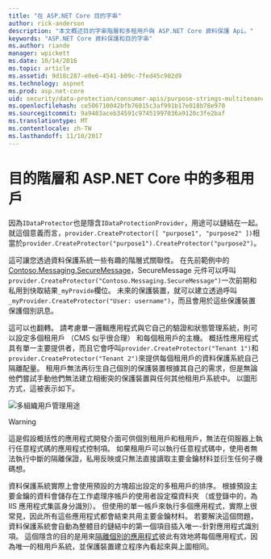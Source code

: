 ```yaml
---
title: "在 ASP.NET Core 目的字串"
author: rick-anderson
description: "本文概述目的字串階層和多租用戶與 ASP.NET Core 資料保護 Api。"
keywords: "ASP.NET Core 資料保護和目的字串"
ms.author: riande
manager: wpickett
ms.date: 10/14/2016
ms.topic: article
ms.assetid: 9d18c287-e0e6-4541-b09c-7fed45c902d9
ms.technology: aspnet
ms.prod: asp.net-core
uid: security/data-protection/consumer-apis/purpose-strings-multitenancy
ms.openlocfilehash: ce506710042bfb76015c3af991b17e018b78e970
ms.sourcegitcommit: 9a9483aceb34591c97451997036a9120c3fe2baf
ms.translationtype: MT
ms.contentlocale: zh-TW
ms.lasthandoff: 11/10/2017
---
```

# <a name="purpose-hierarchy-and-multi-tenancy-in-aspnet-core"></a>目的階層和 ASP.NET Core 中的多租用戶

因為`IDataProtector`也是隱含`IDataProtectionProvider`，用途可以鏈結在一起。 就這個意義而言，`provider.CreateProtector([ "purpose1", "purpose2" ])`相當於`provider.CreateProtector("purpose1").CreateProtector("purpose2")`。

這可讓您透過資料保護系統一些有趣的階層式關聯性。 在先前範例中的[Contoso.Messaging.SecureMessage](purpose-strings.md#data-protection-contoso-purpose)，SecureMessage 元件可以呼叫`provider.CreateProtector("Contoso.Messaging.SecureMessage")`一次前期和私用到快取結果`_myProvide`欄位。 未來的保護裝置，就可以建立透過呼叫`_myProvider.CreateProtector("User: username")`，而且會用於這些保護裝置保護個別訊息。

這可以也翻轉。 請考慮單一邏輯應用程式與它自己的驗證和狀態管理系統，則可以設定多個租用戶 （CMS 似乎很合理） 和每個租用戶的主機。 概括性應用程式具有單一主要提供者，而且它會呼叫`provider.CreateProtector("Tenant 1")`和`provider.CreateProtector("Tenant 2")`來提供每個租用戶的資料保護系統自己隔離配量。 租用戶無法再衍生自己個別的保護裝置根據其自己的需求，但是無論他們嘗試手動他們無法建立相衝突的保護裝置與任何其他租用戶系統中。 以圖形方式，這被表示如下。

![多組織用戶管理用途](purpose-strings-multitenancy/_static/purposes-multi-tenancy.png)

>[!WARNING]
> 這是假設概括性的應用程式開發介面可供個別租用戶和租用戶，無法在伺服器上執行任意程式碼的應用程式控制項。 如果租用戶可以執行任意程式碼中，使用者無法執行中斷的隔離保證，私用反映或只無法直接讀取主要金鑰材料並衍生任何子機碼想。

資料保護系統實際上會使用預設的方塊超出設定的多租用戶的排序。 根據預設主要金鑰的資料會儲存在工作處理序帳戶的使用者設定檔資料夾 （或登錄中的，為 IIS 應用程式集區身分識別）。 但使用的單一帳戶來執行多個應用程式，實際上很常見，因此所有這些應用程式都會結束共用主要金鑰材料。 若要解決這個問題，資料保護系統會自動為整體目的鏈結中的第一個項目插入唯一-針對應用程式識別項。 這個隱含的目的是用來[隔離個別的應用程式](xref:security/data-protection/configuration/overview#per-application-isolation)彼此有效地將每個應用程式，因為唯一的租用戶系統，並保護裝置建立程序內看起來與上圖相同。
